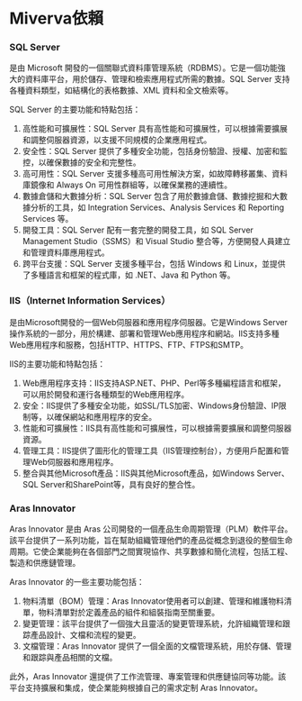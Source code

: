 # Miverva依賴

### SQL Server&#x20;

是由 Microsoft 開發的一個關聯式資料庫管理系統（RDBMS）。它是一個功能強大的資料庫平台，用於儲存、管理和檢索應用程式所需的數據。SQL Server 支持各種資料類型，如結構化的表格數據、XML 資料和全文檢索等。

SQL Server 的主要功能和特點包括：

1. 高性能和可擴展性：SQL Server 具有高性能和可擴展性，可以根據需要擴展和調整伺服器資源，以支援不同規模的企業應用程式。
2. 安全性：SQL Server 提供了多種安全功能，包括身份驗證、授權、加密和監控，以確保數據的安全和完整性。
3. 高可用性：SQL Server 支援多種高可用性解決方案，如故障轉移叢集、資料庫鏡像和 Always On 可用性群組等，以確保業務的連續性。
4. 數據倉儲和大數據分析：SQL Server 包含了用於數據倉儲、數據挖掘和大數據分析的工具，如 Integration Services、Analysis Services 和 Reporting Services 等。
5. 開發工具：SQL Server 配有一套完整的開發工具，如 SQL Server Management Studio（SSMS）和 Visual Studio 整合等，方便開發人員建立和管理資料庫應用程式。
6. 跨平台支援：SQL Server 支援多種平台，包括 Windows 和 Linux，並提供了多種語言和框架的程式庫，如 .NET、Java 和 Python 等。

### IIS（Internet Information Services）

是由Microsoft開發的一個Web伺服器和應用程序伺服器。它是Windows Server操作系統的一部分，用於構建、部署和管理Web應用程序和網站。IIS支持多種Web應用程序和服務，包括HTTP、HTTPS、FTP、FTPS和SMTP。

IIS的主要功能和特點包括：

1. Web應用程序支持：IIS支持ASP.NET、PHP、Perl等多種編程語言和框架，可以用於開發和運行各種類型的Web應用程序。
2. 安全：IIS提供了多種安全功能，如SSL/TLS加密、Windows身份驗證、IP限制等，以確保網站和應用程序的安全。
3. 性能和可擴展性：IIS具有高性能和可擴展性，可以根據需要擴展和調整伺服器資源。
4. 管理工具：IIS提供了圖形化的管理工具（IIS管理控制台），方便用戶配置和管理Web伺服器和應用程序。
5. 整合與其他Microsoft產品：IIS與其他Microsoft產品，如Windows Server、SQL Server和SharePoint等，具有良好的整合性。

### Aras Innovator

Aras Innovator 是由 Aras 公司開發的一個產品生命周期管理（PLM）軟件平台。該平台提供了一系列功能，旨在幫助組織管理他們的產品從概念到退役的整個生命周期。它使企業能夠在各個部門之間實現協作、共享數據和簡化流程，包括工程、製造和供應鏈管理。

Aras Innovator 的一些主要功能包括：

1. 物料清單（BOM）管理：Aras Innovator使用者可以創建、管理和維護物料清單，物料清單對於定義產品的組件和組裝指南至關重要。
2. 變更管理：該平台提供了一個強大且靈活的變更管理系統，允許組織管理和跟踪產品設計、文檔和流程的變更。
3. 文檔管理：Aras Innovator 提供了一個全面的文檔管理系統，用於存儲、管理和跟踪與產品相關的文檔。

此外，Aras Innovator 還提供了工作流管理、專案管理和供應鏈協同等功能。該平台支持擴展和集成，使企業能夠根據自己的需求定制 Aras Innovator。
